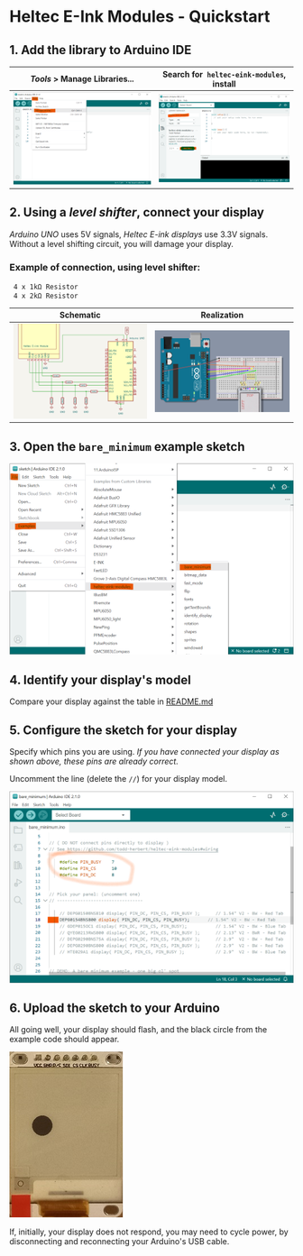 # Heltec E-Ink Modules - Quickstart
## 1. Add the library to Arduino IDE

*Tools* > Manage Libraries... | Search for &nbsp;`heltec-eink-modules`,  install
----|----
![screenshot of tools menu](install1.png) | ![screenshot of library manager](install2.png)

## 2. Using a *level shifter*, connect your display
*Arduino UNO* uses 5V signals, *Heltec E-ink displays* use 3.3V signals. Without a level shifting circuit, you will damage your display.

### Example of connection, using level shifter:

     4 x 1kΩ Resistor
     4 x 2kΩ Resistor

Schematic|Realization
---|---
![schematic of Arduino UNO, connected to display, through voltage dividing level shifter](/docs/Quickstart/schematic_voltage_divider.png) | ![graphic of Arduino UNO, connected to display, through voltage dividing level shifter](/docs/wiring_example.png)

## 3. Open the `bare_minimum` example sketch

![screenshot of Arduino IDE, with menus open: file, examples, heltec-eink-modules, bare_minimum](example1.png)

## 4. Identify your display's model

Compare your display against the table in [README.md](/docs/README.md#identifying-your-display)

## 5. Configure the sketch for your display

Specify which pins you are using. *If you have connected your display as shown above, these pins are already correct.*

Uncomment the line (delete the `//`) for your display model.   

![screenshot of Arduino IDE, highlighting compiler macros for pin selection and display model selection](config1.png)

## 6. Upload the sketch to your Arduino

All going well, your display should flash, and the black circle from the example code should appear.

![photo of e-ink display, showing output of bare_minimum example sketch](output.jpg)

If, initially, your display does not respond, you may need to cycle power, by disconnecting and reconnecting your Arduino's USB cable.